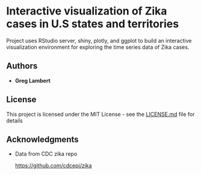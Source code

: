 # Interactive visualization of Zika cases in U.S states and territories

Project uses RStudio server, shiny, plotly, and ggplot to build an interactive visualization environment for exploring the time series data of Zika cases.

## Authors

* **Greg Lambert**

## License

This project is licensed under the MIT License - see the [LICENSE.md](LICENSE.md) file for details

## Acknowledgments

* Data from CDC zika repo

  https://github.com/cdcepi/zika
